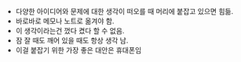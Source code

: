 

* 다양한 아이디어와 문제에 대한 생각이 떠오를 때 머리에 붙잡고 있으면 힘듦.
* 바로바로 메모나 노트로 옮겨야 함.
* 이 생각이라는건 껐다 켰다 할 수 없음.
* 잠 잘 때도 깨어 있을 때도 항상 생각 남.
* 이걸 붙잡기 위한 가장 좋은 대안은 휴대폰임